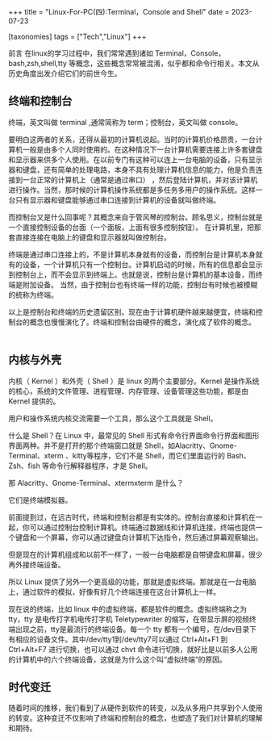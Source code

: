 +++
title = "Linux-For-PC(四):Terminal，Console and Shell"
date = 2023-07-23

[taxonomies]
tags = ["Tech","Linux"]
+++


前言 在linux的学习过程中，我们常常遇到诸如 Terminal，Console，bash,zsh,shell,tty 等概念，这些概念常常被混淆，似乎都和命令行相关。本文从历史角度出发介绍它们的前世今生。
<!-- more -->


## 终端和控制台

终端，英文叫做 terminal ,通常简称为 term；控制台，英文叫做 console。

要明白这两者的关系，还得从最初的计算机说起。当时的计算机价格昂贵，一台计算机一般是由多个人同时使用的。在这种情况下一台计算机需要连接上许多套键盘和显示器来供多个人使用。在以前专门有这种可以连上一台电脑的设备，只有显示器和键盘，还有简单的处理电路，本身不具有处理计算机信息的能力，他是负责连接到一台正常的计算机上（通常是通过串口） ，然后登陆计算机，并对该计算机进行操作。当然，那时候的计算机操作系统都是多任务多用户的操作系统。这样一台只有显示器和键盘能够通过串口连接到计算机的设备就叫做终端。




而控制台又是什么回事呢？其概念来自于管风琴的控制台。顾名思义，控制台就是一个直接控制设备的台面（一个面板，上面有很多控制按钮）。 在计算机里，把那套直接连接在电脑上的键盘和显示器就叫做控制台。




终端是通过串口连接上的，不是计算机本身就有的设备，而控制台是计算机本身就有的设备，一个计算机只有一个控制台。计算机启动的时候，所有的信息都会显示到控制台上，而不会显示到终端上。也就是说，控制台是计算机的基本设备，而终端是附加设备。 当然，由于控制台也有终端一样的功能，控制台有时候也被模糊的统称为终端。




以上是控制台和终端的历史遗留区别。现在由于计算机硬件越来越便宜，终端和控制台的概念也慢慢演化了。终端和控制台由硬件的概念，演化成了软件的概念。
　　




## 内核与外壳

内核（ Kernel ）和外壳（ Shell ）是 linux 的两个主要部分。Kernel 是操作系统的核心，系统的文件管理、进程管理、内存管理、设备管理这些功能，都是由 Kernel 提供的。




用户和操作系统内核交流需要一个工具，那么这个工具就是 Shell。




什么是 Shell？在 Linux 中，最常见的 Shell 形式有命令行界面命令行界面和图形界面两种。并不是打开的那个终端窗口就是 Shell，如Alacritty、Gnome-Terminal、xterm 、kitty等程序，它们不是 Shell，而它们里面运行的 Bash、Zsh、fish 等命令行解释器程序，才是 Shell。




那 Alacritty、Gnome-Terminal、xtermxterm 是什么？




它们是终端模拟器。

前面提到过，在远古时代，终端和控制台都是有实体的。控制台直接和计算机在一起，你可以通过控制台控制计算机。终端通过数据线和计算机连接，终端也提供一个键盘和一个屏幕，你可以通过键盘向计算机下达指令，然后通过屏幕观察输出。




但是现在的计算机组成和以前不一样了，一般一台电脑都是自带键盘和屏幕，很少再外接终端设备。

所以 Linux 提供了另外一个更高级的功能，那就是虚拟终端。那就是在一台电脑上，通过软件的模拟，好像有好几个终端连接在这台计算机上一样。




现在说的终端，比如 linux 中的虚拟终端，都是软件的概念。虚拟终端称之为 tty，tty 是电传打字机电传打字机 Teletypewriter 的缩写，在带显示屏的视频终端出现之前，tty是最流行的终端设备。每一个 tty 都有一个编号，在/dev目录下有相应的设备文件。其中/dev/tty1到/dev/tty7可以通过 Ctrl+Alt+F1 到 Ctrl+Alt+F7 进行切换，也可以通过 chvt 命令进行切换，就好比是以前多人公用的计算机中的六个终端设备，这就是为什么这个叫“虚拟终端”的原因。




## 时代变迁

随着时间的推移，我们看到了从硬件到软件的转变，以及从多用户共享到个人使用的转变。这种变迁不仅影响了终端和控制台的概念，也塑造了我们对计算机的理解和期待。
